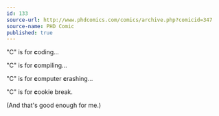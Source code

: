 ```yaml
---
id: 133
source-url: http://www.phdcomics.com/comics/archive.php?comicid=347
source-name: PHD Comic
published: true
---
```


<p>"C" is for <strong>c</strong>oding...</p>

<p>"C" is for <strong>c</strong>ompiling...</p>

<p>"C" is for <strong>c</strong>omputer <strong>c</strong>rashing...</p>

<p>"C" is for <strong>c</strong>ookie break.</p>

<p>(And that's good enough for me.)</p>


